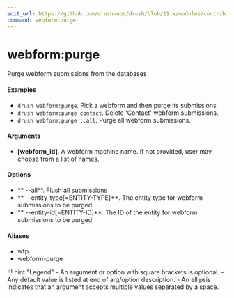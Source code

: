 ```yaml
---
edit_url: https://github.com/drush-ops/drush/blob/11.x/modules/contrib/webform/src/Commands/WebformCommands.php
command: webform:purge
---
```

# webform:purge

Purge webform submissions from the databases

#### Examples

- <code>drush webform:purge</code>. Pick a webform and then purge its submissions.
- <code>drush webform:purge contact</code>. Delete 'Contact' webform submissions.
- <code>drush webform:purge ::all</code>. Purge all webform submissions.

#### Arguments

- **[webform_id]**. A webform machine name. If not provided, user may choose from a list of names.

#### Options

- ** --all**. Flush all submissions
- ** --entity-type[=ENTITY-TYPE]**. The entity type for webform submissions to be purged
- ** --entity-id[=ENTITY-ID]**. The ID of the entity for webform submissions to be purged

#### Aliases

- wfp
- webform-purge

!!! hint "Legend"
    - An argument or option with square brackets is optional.
    - Any default value is listed at end of arg/option description.
    - An ellipsis indicates that an argument accepts multiple values separated by a space.